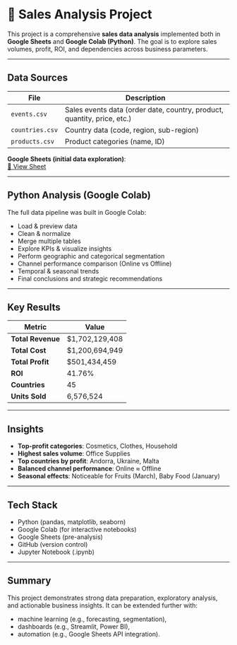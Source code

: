 # 🛒 Sales Analysis Project

This project is a comprehensive **sales data analysis** implemented both in **Google Sheets** and **Google Colab (Python)**. The goal is to explore sales volumes, profit, ROI, and dependencies across business parameters.

---

## Data Sources

| File | Description |
|------|-------------|
| `events.csv` | Sales events data (order date, country, product, quantity, price, etc.) |
| `countries.csv` | Country data (code, region, sub-region) |
| `products.csv` | Product categories (name, ID) |

**Google Sheets (initial data exploration)**:  
[🔗 View Sheet](https://docs.google.com/spreadsheets/d/1Cvdxp6J860tB9z5PiBoqbcMVMTQd_hOG4qgKuPvaf3g/edit?usp=sharing)

---

## Python Analysis (Google Colab)

The full data pipeline was built in Google Colab:

- Load & preview data
- Clean & normalize
- Merge multiple tables
- Explore KPIs & visualize insights
- Perform geographic and categorical segmentation
- Channel performance comparison (Online vs Offline)
- Temporal & seasonal trends
- Final conclusions and strategic recommendations

---

## Key Results

| Metric | Value |
|--------|-------|
| **Total Revenue** | $1,702,129,408 |
| **Total Cost** | $1,200,694,949 |
| **Total Profit** | $501,434,459 |
| **ROI** | 41.76% |
| **Countries** | 45 |
| **Units Sold** | 6,576,524 |

---

## Insights

- **Top-profit categories**: Cosmetics, Clothes, Household
- **Highest sales volume**: Office Supplies
- **Top countries by profit**: Andorra, Ukraine, Malta
- **Balanced channel performance**: Online ≈ Offline
- **Seasonal effects**: Noticeable for Fruits (March), Baby Food (January)

---

## Tech Stack

- Python (pandas, matplotlib, seaborn)
- Google Colab (for interactive notebooks)
- Google Sheets (pre-analysis)
- GitHub (version control)
- Jupyter Notebook (.ipynb)

---

## Summary

This project demonstrates strong data preparation, exploratory analysis, and actionable business insights. It can be extended further with:

- machine learning (e.g., forecasting, segmentation),
- dashboards (e.g., Streamlit, Power BI),
- automation (e.g., Google Sheets API integration).
